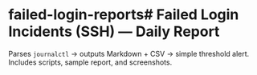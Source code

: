 # failed-login-reports# Failed Login Incidents (SSH) — Daily Report
Parses `journalctl` → outputs Markdown + CSV → simple threshold alert.
Includes scripts, sample report, and screenshots.
